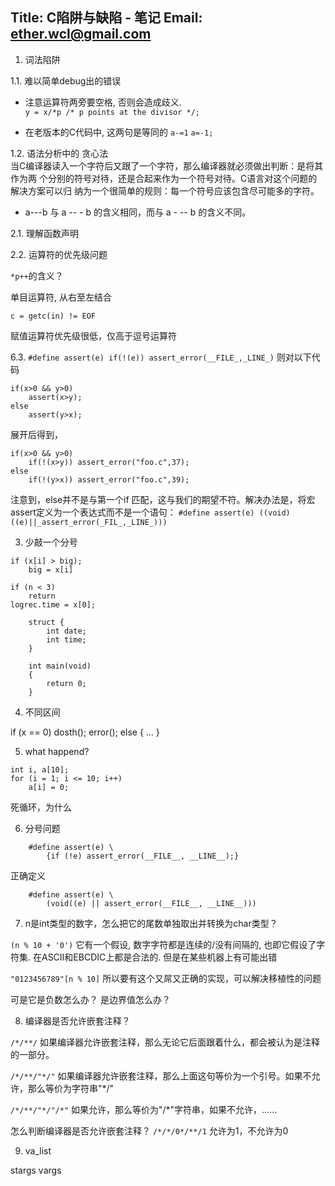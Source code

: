 
Title: C陷阱与缺陷 - 笔记
Email: ether.wcl@gmail.com
------------------

1. 词法陷阱

1.1. 难以简单debug出的错误  

* 注意运算符两旁要空格, 否则会造成歧义.  
`y = x/*p /* p points at the divisor */;`

* 在老版本的C代码中, 这两句是等同的 `a-=1` `a=-1;`

1.2. 语法分析中的 贪心法  
当C编译器读入一个字符后又跟了一个字符，那么编译器就必须做出判断：是将其作为两
个分别的符号对待，还是合起来作为一个符号对待。C语言对这个问题的解决方案可以归
纳为一个很简单的规则：每一个符号应该包含尽可能多的字符。

* a---b 与 a -- - b 的含义相同，而与  a - -- b 的含义不同。

2.1. 理解函数声明


2.2. 运算符的优先级问题

`*p++`的含义？

单目运算符, 从右至左结合

`c = getc(in) != EOF`

赋值运算符优先级很低，仅高于逗号运算符

6.3.
`#define assert(e) if(!(e)) assert_error(__FILE_,_LINE_)`
则对以下代码
```
if(x>0 && y>0) 
    assert(x>y);
else
    assert(y>x);
```
展开后得到，
```
if(x>0 && y>0) 
    if(!(x>y)) assert_error("foo.c",37);
else
    if(!(y>x)) assert_error("foo.c",39);
```
注意到，else并不是与第一个if 匹配，这与我们的期望不符。解决办法是，将宏assert定义为一个表达式而不是一个语句：
`#define assert(e) ((void)((e)||_assert_error(_FIL_,_LINE_)))`

3. 少敲一个分号
```
if (x[i] > big);
    big = x[i]
```

```
if (n < 3)
    return
logrec.time = x[0];
```

```
    struct {
        int date;
        int time;
    }

    int main(void)
    {
        return 0;
    }
```

4. 不同区间

if (x == 0)
    dosth(); error();
else {
    ...
}

5. what happend?
```
int i, a[10];
for (i = 1; i <= 10; i++)
    a[i] = 0;
```

死循环，为什么

6. 分号问题

```
    #define assert(e) \
        {if (!e) assert_error(__FILE__, __LINE__);}
```
正确定义
```
    #define assert(e) \
        (void((e) || assert_error(__FILE__, __LINE__)))
```

7. n是int类型的数字，怎么把它的尾数单独取出并转换为char类型？

`(n % 10 + '0')`
它有一个假设, 数字字符都是连续的/没有间隔的, 也即它假设了字符集. 在ASCII和EBCDIC上都是合法的.
但是在某些机器上有可能出错

`"0123456789"[n % 10]`
所以要有这个又屌又正确的实现，可以解决移植性的问题

可是它是负数怎么办？
是边界值怎么办？

8. 编译器是否允许嵌套注释？

`/*/**/`
如果编译器允许嵌套注释，那么无论它后面跟着什么，都会被认为是注释的一部分。

`/*/**/"*/"`
如果编译器允许嵌套注释，那么上面这句等价为一个引号。如果不允许，那么等价为字符串"*/"

`/*/**/"*/"/*"`
如果允许，那么等价为"/*"字符串，如果不允许，……

怎么判断编译器是否允许嵌套注释？
`/*/*/0*/**/1`
允许为1，不允许为0

9. va_list

stargs vargs